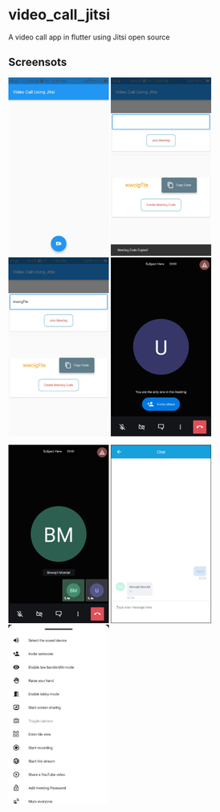 # video_call_jitsi

A video call app in flutter using Jitsi open source

## Screensots

<p float="left">
    <img src="screenshots/1.jpg" alt="Screenshot" width="200" height="auto">
    <img src="screenshots/2.jpg" alt="Screenshot" width="200" height="auto">
    <img src="screenshots/3.jpg" alt="Screenshot" width="200" height="auto">
    <img src="screenshots/4.jpg" alt="Screenshot" width="200" height="auto">
</p>

<p float="left">
    <img src="screenshots/5.jpg" alt="Screenshot" width="200" height="auto">
    <img src="screenshots/6.jpg" alt="Screenshot" width="200" height="auto">
    <img src="screenshots/7.jpg" alt="Screenshot" width="200" height="auto">
</p>
